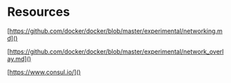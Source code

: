 # Resources
[https://github.com/docker/docker/blob/master/experimental/networking.md]()

[https://github.com/docker/docker/blob/master/experimental/network_overlay.md]()

[https://www.consul.io/]()



